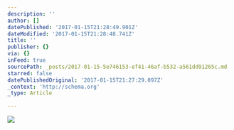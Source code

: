 ```yaml
---
description: ''
author: []
datePublished: '2017-01-15T21:28:49.901Z'
dateModified: '2017-01-15T21:28:48.741Z'
title: ''
publisher: {}
via: {}
inFeed: true
sourcePath: _posts/2017-01-15-5e746153-ef41-46af-b532-a561dd91265c.md
starred: false
datePublishedOriginal: '2017-01-15T21:27:29.097Z'
_context: 'http://schema.org'
_type: Article

---
```

![](https://the-grid-user-content.s3-us-west-2.amazonaws.com/a449510c-9f8f-4ba3-8811-c4f7bdad6245.png)